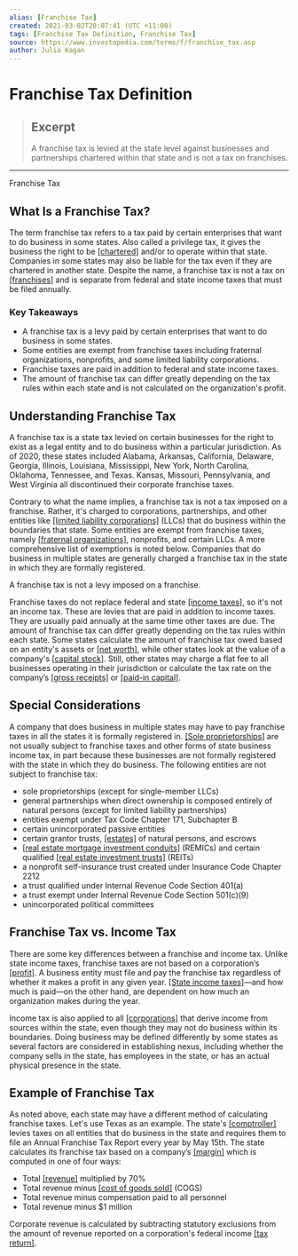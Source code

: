 ```yaml
---
alias: [Franchise Tax]
created: 2021-03-02T20:07:41 (UTC +11:00)
tags: [Franchise Tax Definition, Franchise Tax]
source: https://www.investopedia.com/terms/f/franchise_tax.asp
author: Julia Kagan
---
```


# Franchise Tax Definition

> ## Excerpt
> A franchise tax is levied at the state level against businesses and partnerships chartered within that state and is not a tax on franchises.

---

Franchise Tax
## What Is a Franchise Tax?

The term franchise tax refers to a tax paid by certain enterprises that want to do business in some states. Also called a privilege tax, it gives the business the right to be [[chartered]](https://www.investopedia.com/terms/c/charter.asp) and/or to operate within that state. Companies in some states may also be liable for the tax even if they are chartered in another state. Despite the name, a franchise tax is not a tax on [[franchises]](https://www.investopedia.com/terms/f/franchise.asp) and is separate from federal and state income taxes that must be filed annually.

### Key Takeaways

-   A franchise tax is a levy paid by certain enterprises that want to do business in some states.
-   Some entities are exempt from franchise taxes including fraternal organizations, nonprofits, and some limited liability corporations.
-   Franchise taxes are paid in addition to federal and state income taxes.
-   The amount of franchise tax can differ greatly depending on the tax rules within each state and is not calculated on the organization's profit.

## Understanding Franchise Tax

A franchise tax is a state tax levied on certain businesses for the right to exist as a legal entity and to do business within a particular jurisdiction. As of 2020, these states included Alabama, Arkansas, California, Delaware, Georgia, Illinois, Louisiana, Mississippi, New York, North Carolina, Oklahoma, Tennessee, and Texas. Kansas, Missouri, Pennsylvania, and West Virginia all discontinued their corporate franchise taxes.

Contrary to what the name implies, a franchise tax is not a tax imposed on a franchise. Rather, it's charged to corporations, partnerships, and other entities like [[limited liability corporations]](https://www.investopedia.com/terms/l/llc.asp) (LLCs) that do business within the boundaries that state. Some entities are exempt from franchise taxes, namely [[fraternal organizations]](https://www.investopedia.com/terms/f/fraternal-organization.asp), nonprofits, and certain LLCs. A more comprehensive list of exemptions is noted below. Companies that do business in multiple states are generally charged a franchise tax in the state in which they are formally registered.

A franchise tax is not a levy imposed on a franchise.

Franchise taxes do not replace federal and state [[income taxes]](https://www.investopedia.com/terms/i/incometax.asp), so it's not an income tax. These are levies that are paid in addition to income taxes. They are usually paid annually at the same time other taxes are due. The amount of franchise tax can differ greatly depending on the tax rules within each state. Some states calculate the amount of franchise tax owed based on an entity's assets or [[net worth]](https://www.investopedia.com/terms/n/networth.asp), while other states look at the value of a company's [[capital stock]](https://www.investopedia.com/terms/c/capitalstock.asp). Still, other states may charge a flat fee to all businesses operating in their jurisdiction or calculate the tax rate on the company’s [[gross receipts]](https://www.investopedia.com/terms/g/gross-receipts.asp) or [[paid-in capital]](https://www.investopedia.com/terms/p/paidincapital.asp).

## Special Considerations

A company that does business in multiple states may have to pay franchise taxes in all the states it is formally registered in. [[Sole proprietorships]](https://www.investopedia.com/terms/s/soleproprietorship.asp) are not usually subject to franchise taxes and other forms of state business income tax, in part because these businesses are not formally registered with the state in which they do business. The following entities are not subject to franchise tax:

-   sole proprietorships (except for single-member LLCs)
-   general partnerships when direct ownership is composed entirely of natural persons (except for limited liability partnerships)
-   entities exempt under Tax Code Chapter 171, Subchapter B
-   certain unincorporated passive entities
-   certain grantor trusts, [[estates]](https://www.investopedia.com/terms/e/estate.asp) of natural persons, and escrows
-   [[real estate mortgage investment conduits]](https://www.investopedia.com/terms/r/real-estate-mortgage-investment-conduit-remic.asp) (REMICs) and certain qualified [[real estate investment trusts]](https://www.investopedia.com/terms/r/reit.asp) (REITs)
-   a nonprofit self-insurance trust created under Insurance Code Chapter 2212
-   a trust qualified under Internal Revenue Code Section 401(a)
-   a trust exempt under Internal Revenue Code Section 501(c)(9)
-   unincorporated political committees

## Franchise Tax vs. Income Tax

There are some key differences between a franchise and income tax. Unlike state income taxes, franchise taxes are not based on a corporation’s [[profit]](https://www.investopedia.com/terms/p/profit.asp). A business entity must file and pay the franchise tax regardless of whether it makes a profit in any given year. [[State income taxes]](https://www.investopedia.com/terms/state-income-tax.asp)—and how much is paid—on the other hand, are dependent on how much an organization makes during the year.

Income tax is also applied to all [[corporations]](https://www.investopedia.com/terms/c/corporation.asp) that derive income from sources within the state, even though they may not do business within its boundaries. Doing business may be defined differently by some states as several factors are considered in establishing nexus, including whether the company sells in the state, has employees in the state, or has an actual physical presence in the state.

## Example of Franchise Tax

As noted above, each state may have a different method of calculating franchise taxes. Let's use Texas as an example. The state's [[comptroller]](https://www.investopedia.com/terms/c/comptroller.asp) levies taxes on all entities that do business in the state and requires them to file an Annual Franchise Tax Report every year by May 15th. The state calculates its franchise tax based on a company’s [[margin]](https://www.investopedia.com/terms/m/margin.asp) which is computed in one of four ways:

-   Total [[revenue]](https://www.investopedia.com/terms/r/revenue.asp) multiplied by 70%
-   Total revenue minus [[cost of goods sold]](https://www.investopedia.com/terms/c/cogs.asp) (COGS)
-   Total revenue minus compensation paid to all personnel
-   Total revenue minus $1 million

Corporate revenue is calculated by subtracting statutory exclusions from the amount of revenue reported on a corporation's federal income [[tax return]](https://www.investopedia.com/terms/t/taxreturn.asp).
